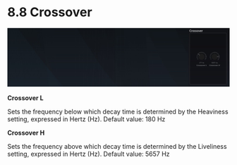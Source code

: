 # 8.8 Crossover

![](../../include/SpatRevolution_UserGuide_-158.jpg)

**Crossover L**

Sets the frequency below which decay time is determined by the Heaviness setting,
expressed in Hertz (Hz). Default value: 180 Hz

**Crossover H**

Sets the frequency above which decay time is determined by the Liveliness setting,
expressed in Hertz (Hz). Default value: 5657 Hz

